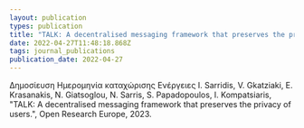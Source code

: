 ```yaml
---
layout: publication
types: publication
title: "TALK: A decentralised messaging framework that preserves the privacy of users"
date: 2022-04-27T11:48:18.868Z
tags: journal_publications
publication_date: 2022-04-27
---
```


Δημοσίευση	Ημερομηνία καταχώρισης	Ενέργειες
I. Sarridis, V. Gkatziaki, E. Krasanakis, N. Giatsoglou, N. Sarris, S. Papadopoulos, I. Kompatsiaris, "TALK: A decentralised messaging framework that preserves the privacy of users.", Open Research Europe, 2023.